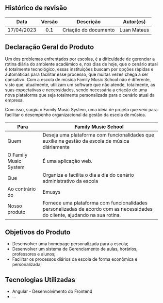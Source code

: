 ## Histórico de revisão

| Data       | Versão | Descrição                           | Autor(es)     |
| :----------: | :------: | :-----------------------------------: | :-------------: |
| 17/04/2023 | 0.1    | Criação do documento | Luan Mateus |

## Declaração Geral do Produto

Um dos problemas enfrentados por escolas, é a dificuldade de gerenciar a rotina diária do ambiente acadêmico e, nos dias de hoje, que o cenário atual é totalmente tecnológico, essas instituições buscam por opções rápidas e automáticas para facilitar esse processo, que muitas vezes chega a ser cansativo. Com a escola de música Family Music School não é diferente, visto que, atualmente, utilizam um software que não atende, totalmente, as suas expectativas e necessidades, sendo necessária a criação de uma nova plataforma que seja totalmente personalizada para o cenário atual da empresa. 

Com isso, surgiu o Family Music System, uma ideia de projeto que veio para facilitar o desempenho organizacional da gestão da escola de música.

| Para           | Family Music School                                       |
| -------------- | ----------------------------------------------------- |
| Quem           | Deseja uma plataforma com funcionalidades que auxilie na gestão da escola de música diáriamente|
| O Family Music System     | É uma aplicação web.|
| Que            | Organiza e facilita o dia a dia do cenário administrativo da escola|
| Ao contrário do | Emusys |
| Nosso produto  | Fornece uma plataforma com funcionalidades personalizadas de acordo com as necessidades do cliente, ajudando na sua rotina. |



## Objetivos do Produto

* Desenvolver uma homepage personalizada para a escola;
* Desenvolver um sistema de Gerenciamento de aulas, horários, professores e alunos;
* Facilitar os processos diários da escola de forma econômica e personalizada;

## Tecnologias Utilizadas

* Angular - Desenvolvimento do Frontend
* ...